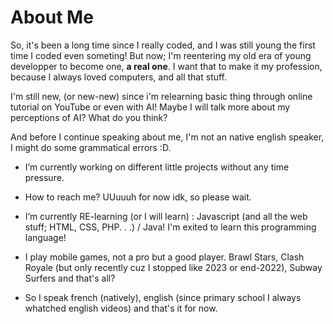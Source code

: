 # About Me

So, it's been a long time since I really coded, and I was still young the first time I coded even someting! But now; I'm reentering my old era of young developper to become one, **a real one**. I want that to make it my profession, because I always loved computers, and all that stuff.

I'm still new, (or new-new) since i'm relearning basic thing through online tutorial on YouTube or even with AI! Maybe I will talk more about my perceptions of AI? What do you think?

And before I continue speaking about me, I'm not an native english speaker, I might do some grammatical errors :D.

- I’m currently working on different little projects without any time pressure.

- How to reach me? UUuuuh for now idk, so please wait.

- I’m currently RE-learning (or I will learn) : Javascript (and all the web stuff; HTML, CSS, PHP. . .) / Java! I'm exited to learn this programming language!

- I play mobile games, not a pro but a good player. Brawl Stars, Clash Royale (but only recently cuz I stopped like 2023 or end-2022), Subway Surfers and that's all?

- So I speak french (natively), english (since primary school I always whatched english videos) and that's it for now.


<!--
- 🌱 
- 👯 I’m looking to collaborate on ...
- 🤔 I’m looking for help with ...
- 💬 Ask me about ...

- 😄 Pronouns: ...
- ⚡ Fun fact: ...
- X Interests, Hobbies, Skills
-->
